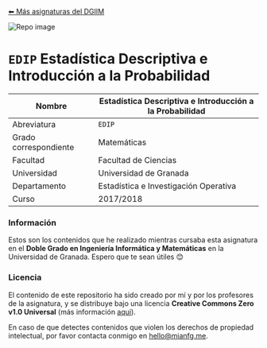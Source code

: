 [⬅ Más asignaturas del DGIIM](https://github.com/mianfg-DGIIM)

![Repo image](https://repository-images.githubusercontent.com/292305465/5dbb26e7-283d-4b5e-a7b0-b9dde512220c)

# `EDIP` Estadística Descriptiva e Introducción a la Probabilidad

| Nombre                |  Estadística Descriptiva e Introducción a la Probabilidad    |
| --------------------- | ------------------------------------------------------------ |
| Abreviatura           | `EDIP`                                                       |
| Grado correspondiente | Matemáticas                                                  |
| Facultad              | Facultad de Ciencias                                         |
| Universidad           | Universidad de Granada                                       |
| Departamento          | Estadística e Investigación Operativa                        |
| Curso                 | 2017/2018                                                    |

### Información

Estos son los contenidos que he realizado mientras cursaba esta asignatura en el **Doble Grado en Ingeniería Informática y Matemáticas** en la Universidad de Granada. Espero que te sean útiles 😊

### Licencia

El contenido de este repositorio ha sido creado por mí y por los profesores de la asignatura, y se distribuye bajo una licencia **Creative Commons Zero v1.0 Universal** (más información [aquí](./LICENSE)).

En caso de que detectes contenidos que violen los derechos de propiedad intelectual, por favor contacta conmigo en [hello@mianfg.me](mailto:hello@mianfg.me).



